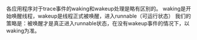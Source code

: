 各应用程序对于trace事件的waking和wakeup处理是略有区别的。
waking是开始唤醒线程，wakeup是线程正式被唤醒，进入runnable（可运行状态）
我们的策略是：被唤醒才是真正进入runnable状态，在没有wakeup事件的情况下，以waking为准。